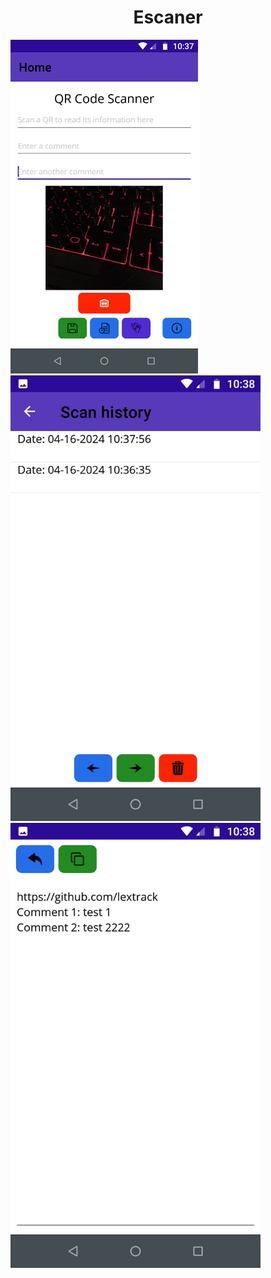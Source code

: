 <h1 align="center">Escaner</h1>


<img src="./EscanerEquipos/Docs/1.jpg" width="300px">
<img src="./EscanerEquipos/Docs/2.jpg" width="400px">
<img src="./EscanerEquipos/Docs/3.jpg" width="400px">

